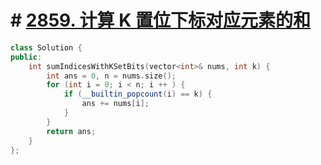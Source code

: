 # # [2859. 计算 K 置位下标对应元素的和](https://leetcode.cn/problems/sum-of-values-at-indices-with-k-set-bits/description/)

```cpp
class Solution {
public:
    int sumIndicesWithKSetBits(vector<int>& nums, int k) {
        int ans = 0, n = nums.size();
        for (int i = 0; i < n; i ++ ) {
            if (__builtin_popcount(i) == k) {
                ans += nums[i];
            }
        }
        return ans;
    }
};
```
